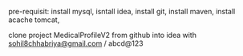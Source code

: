 pre-requisit:
install mysql,
isntall idea,
install git,
install maven,
install acache tomcat,

clone project MedicalProfileV2 from github into idea
with sohil8chhabriya@gmail.com / abcd@123
